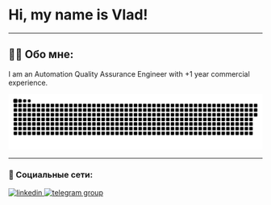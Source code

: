 # Hi, my name is Vlad!

---

## :man_technologist: Обо мне:

I am an Automation Quality Assurance Engineer with +1 year commercial experience.

<p align="center">
 <img width="600" src="assets/github-snake.svg" alt="snake"/>
</p>

---

### 🤝 Социальные сети:

  <div id="badges">
    <a href="www.linkedin.com/in/vlad-berezovskyi" target="_blank">
      <img src="https://cdn-icons-png.flaticon.com/512/2504/2504799.png" width="40" height="40" alt="linkedin" />
    </a>
    <a href="https://t.me/vlados_up" target="_blank">
      <img src="https://cdn-icons-png.flaticon.com/512/2111/2111646.png" width="40" height="40" alt="telegram group" />
    </a>
  </div>
